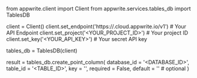 from appwrite.client import Client
from appwrite.services.tables_db import TablesDB

client = Client()
client.set_endpoint('https://<REGION>.cloud.appwrite.io/v1') # Your API Endpoint
client.set_project('<YOUR_PROJECT_ID>') # Your project ID
client.set_key('<YOUR_API_KEY>') # Your secret API key

tables_db = TablesDB(client)

result = tables_db.create_point_column(
    database_id = '<DATABASE_ID>',
    table_id = '<TABLE_ID>',
    key = '',
    required = False,
    default = '' # optional
)
